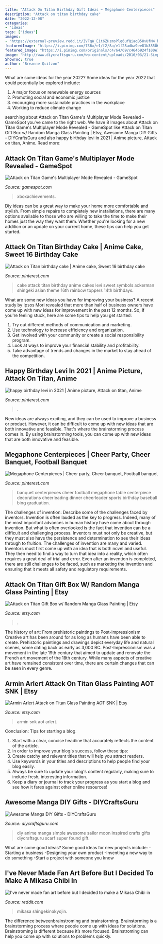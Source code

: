 ```yaml
---
title: "Attack On Titan Birthday Gift Ideas ~ Megaphone Centerpieces"
description: "Attack on titan birthday cake"
date: "2022-12-08"
categories:
- "ideas"
tags: ["ideas"]
images:
- "https://external-preview.redd.it/IVFqW_E1t6ZHzmoPlg6ufQiaqB5UvUfM4_br1wJOul8.jpg?auto=webp&amp;s=55b63ab2d42e7ad9c56cbf714540ba51976688e6"
featuredImage: "https://i.pinimg.com/736x/e1/f2/8a/e1f28adba9ee81b38506d764a18fe327.jpg"
featured_image: "https://i.pinimg.com/originals/c4/64/69/c4646924f100e7b3fcb16dd44441188e.jpg"
image: "http://www.diycraftsguru.com/wp-content/uploads/2016/03/21-Simple-Anime.jpg"
ShowToc: true
author: "Breanne Quitzon"
---
```



What are some ideas for the year 2022?
Some ideas for the year 2022 that could potentially be explored include: 
1. A major focus on renewable energy sources 
2. Promoting social and economic justice 
3. encourging more sustainable practices in the workplace 
4. Working to reduce climate change 

	

		
searching about Attack on Titan Game&#039;s Multiplayer Mode Revealed - GameSpot you've came to the right web. We have 8 Images about Attack on Titan Game&#039;s Multiplayer Mode Revealed - GameSpot like Attack on Titan Gift Box w/ Random Manga Glass Painting | Etsy, Awesome Manga DIY Gifts - DIYCraftsGuru and also happy birthday levi in 2021 | Anime picture, Attack on titan, Anime. Read more:
		
    
## Attack On Titan Game&#039;s Multiplayer Mode Revealed - GameSpot

<img loading=lazy src="https://www.gamespot.com/a/uploads/scale_super/1197/11970954/3091175-attackontitan_screenshot17.jpg" onerror="this.onerror=null;this.src='https://tse1.mm.bing.net/th?id=OIP.rqM8EMacpe1U_moSF3avSgHaEK&amp;pid=15.1';" alt="Attack on Titan Game&#039;s Multiplayer Mode Revealed - GameSpot">

_Source: gamespot.com_

>xboxachievements. 

	

Diy ideas can be a great way to make your home more comfortable and stylish. From simple repairs to completely new installations, there are many options available to those who are willing to take the time to make their homes just the way they want them. Whether you're looking for a new addition or an update on your current home, these tips can help you get started.

    
## Attack On Titan Birthday Cake | Anime Cake, Sweet 16 Birthday Cake

<img loading=lazy src="https://i.pinimg.com/originals/c4/64/69/c4646924f100e7b3fcb16dd44441188e.jpg" onerror="this.onerror=null;this.src='https://tse1.mm.bing.net/th?id=OIP.iQtxttJ0cj7X-ajQu52DwQHaJ4&amp;pid=15.1';" alt="Attack on Titan birthday cake | Anime cake, Sweet 16 birthday cake">

_Source: pinterest.com_

>cake attack titan birthday anime cakes levi sweet symbols ackerman shingeki asian theme 16th rainbow toppers 14th birthdays. 

	

What are some new ideas you have for improving your business?
A recent study by Ipsos Mori revealed that more than half of business owners have come up with new ideas for improvement in the past 12 months. So, if you're feeling stuck, here are some tips to help you get started: 
1. Try out different methods of communication and marketing.
2. Use technology to increase efficiency and organization.
3. Get involved with your community or create a social responsibility program.
4. Look at ways to improve your financial stability and profitability.
5. Take advantage of trends and changes in the market to stay ahead of the competition.

    
## Happy Birthday Levi In 2021 | Anime Picture, Attack On Titan, Anime

<img loading=lazy src="https://i.pinimg.com/736x/e1/f2/8a/e1f28adba9ee81b38506d764a18fe327.jpg" onerror="this.onerror=null;this.src='https://tse1.mm.bing.net/th?id=OIP.t-bJK1G7KTmFsYeHfgzwbgHaHa&amp;pid=15.1';" alt="happy birthday levi in 2021 | Anime picture, Attack on titan, Anime">

_Source: pinterest.com_

>. 

	

New ideas are always exciting, and they can be used to improve a business or product. However, it can be difficult to come up with new ideas that are both innovative and feasible. That's where the brainstorming process comes in. By using brainstorming tools, you can come up with new ideas that are both innovative and feasible.

    
## Megaphone Centerpieces | Cheer Party, Cheer Banquet, Football Banquet

<img loading=lazy src="https://i.pinimg.com/736x/7e/56/4e/7e564e46b75d270907fcf68d71b1f560--cheerleading-centerpieces-cheer-banquet-centerpieces.jpg" onerror="this.onerror=null;this.src='https://tse3.mm.bing.net/th?id=OIP.lHcvM2zzb2OgAxDLYqtUigHaNK&amp;pid=15.1';" alt="Megaphone Centerpieces | Cheer party, Cheer banquet, Football banquet">

_Source: pinterest.com_

>banquet centerpieces cheer football megaphone table centerpiece decorations cheerleading dinner cheerleader sports birthday baseball bing graduation. 

	

The challenges of invention: Describe some of the challenges faced by inventors.
Invention is often lauded as the key to progress. Indeed, many of the most important advances in human history have come about through invention. But what is often overlooked is the fact that invention can be a difficult and challenging process. Inventors must not only be creative, but they must also have the persistence and determination to see their ideas through to fruition.
The challenges of invention are many and varied. Inventors must first come up with an idea that is both novel and useful. They then need to find a way to turn that idea into a reality, which often requires a great deal of trial and error. Even after an invention is completed, there are still challenges to be faced, such as marketing the invention and ensuring that it meets all safety and regulatory requirements.

    
## Attack On Titan Gift Box W/ Random Manga Glass Painting | Etsy

<img loading=lazy src="https://i.etsystatic.com/28366920/r/il/5f3600/2990199003/il_1140xN.2990199003_79m9.jpg" onerror="this.onerror=null;this.src='https://tse3.mm.bing.net/th?id=OIP.pzQoxBLPZYwtMpqfp3VDZgHaJ4&amp;pid=15.1';" alt="Attack on Titan Gift Box w/ Random Manga Glass Painting | Etsy">

_Source: etsy.com_

>. 

	

The history of art: From prehistoric paintings to Post-Impressionism
Creative art has been around for as long as humans have been able to create. Prehistoric paintings and drawings depict everyday life and natural scenes, some dating back as early as 3,000 BC. Post-Impressionism was a movement in the late 19th century that aimed to update and renovate the French art movement of the 18th century. While many aspects of creative art have remained consistent over time, there are certain changes that can be seen in every genre.

    
## Armin Arlert Attack On Titan Glass Painting AOT SNK | Etsy

<img loading=lazy src="https://i.etsystatic.com/29207942/r/il/198d03/3103915018/il_fullxfull.3103915018_2d1y.jpg" onerror="this.onerror=null;this.src='https://tse3.mm.bing.net/th?id=OIP.Vrzcvvi4kL0F1WWwQK4SwAHaJ4&amp;pid=15.1';" alt="Armin Arlert Attack on Titan Glass Painting AOT SNK | Etsy">

_Source: etsy.com_

>armin snk aot arlert. 

	

Conclusion: Tips for starting a blog.
1. Start with a clear, concise headline that accurately reflects the content of the article.
2. In order to improve your blog's success, follow these tips: 
3. Create catchy and relevant titles that will help you attract readers. 
4. Use keywords in your titles and descriptions to help people find your blog easily. 
5. Always be sure to update your blog's content regularly, making sure to include fresh, interesting information. 
6. Keep a diary or journal to track your progress as you start a blog and see how it fares against other online resources!

    
## Awesome Manga DIY Gifts - DIYCraftsGuru

<img loading=lazy src="http://www.diycraftsguru.com/wp-content/uploads/2016/03/21-Simple-Anime.jpg" onerror="this.onerror=null;this.src='https://tse4.mm.bing.net/th?id=OIP.iw9ttM3dKJVvUEVc7UXh4wHaKk&amp;pid=15.1';" alt="Awesome Manga DIY Gifts - DIYCraftsGuru">

_Source: diycraftsguru.com_

>diy anime manga simple awesome sailor moon inspired crafts gifts diycraftsguru scarf super found gift. 

	

What are some good ideas?
Some good ideas for new projects include: 
-Starting a business 
-Designing your own product 
-Inventing a new way to do something 
-Start a project with someone you know

    
## I&#039;ve Never Made Fan Art Before But I Decided To Make A Mikasa Chibi In

<img loading=lazy src="https://external-preview.redd.it/IVFqW_E1t6ZHzmoPlg6ufQiaqB5UvUfM4_br1wJOul8.jpg?auto=webp&amp;s=55b63ab2d42e7ad9c56cbf714540ba51976688e6" onerror="this.onerror=null;this.src='https://tse1.mm.bing.net/th?id=OIP.ljjcE6FgBhckQIVam_1GXAHaHa&amp;pid=15.1';" alt="I&#039;ve never made fan art before but I decided to make a Mikasa Chibi in">

_Source: reddit.com_

>mikasa shingekinokyojin. 

	

The difference betweenbrainstroming and brainstorming.
Brainstorming is a brainstorming process where people come up with ideas for solutions. Brainstroming is different because it’s more focused. Brainstroming can help you come up with solutions to problems quickly.

